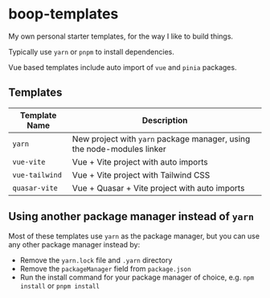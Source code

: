 # boop-templates

My own personal starter templates, for the way I like to build things.

Typically use `yarn` or `pnpm` to install dependencies.

Vue based templates include auto import of `vue` and `pinia` packages.

## Templates

| Template Name  | Description                                                            |
| -------------- | ---------------------------------------------------------------------- |
| `yarn`         | New project with `yarn` package manager, using the node-modules linker |
| `vue-vite`     | Vue + Vite project with auto imports                                 |
| `vue-tailwind` | Vue + Vite project with Tailwind CSS                                |
| `quasar-vite`  | Vue + Quasar + Vite project with auto imports                      |

## Using another package manager instead of `yarn`

Most of these templates use `yarn` as the package manager, but you can use any other package manager instead by:

- Remove the `yarn.lock` file and `.yarn` directory
- Remove the `packageManager` field from `package.json`
- Run the install command for your package manager of choice, e.g. `npm install` or `pnpm install`

